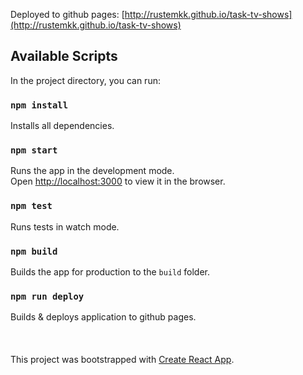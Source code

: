 Deployed to github pages: [http://rustemkk.github.io/task-tv-shows](http://rustemkk.github.io/task-tv-shows)

## Available Scripts

In the project directory, you can run:

### `npm install`

Installs all dependencies.

### `npm start`

Runs the app in the development mode.
<br />
Open [http://localhost:3000](http://localhost:3000) to view it in the browser.

### `npm test`

Runs tests in watch mode.

### `npm build`

Builds the app for production to the `build` folder.

### `npm run deploy`

Builds & deploys application to github pages.
<br />
<br />
<br />
<br />
This project was bootstrapped with [Create React App](https://github.com/facebook/create-react-app).